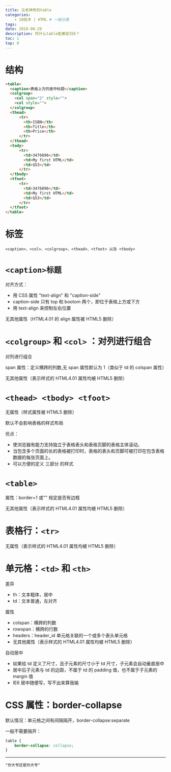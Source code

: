 ```yaml
---
title: 古老神奇的table
categories:
    - 10技术 | HTML # 一级分类
tags:
date: 2018-08-29
description: 凭什么table能兼容IE6？
toc: 1
top: 0
---
```


# 结构

```html
<table>
  <caption>表格上方的居中标题</caption>
  <colgroup>
    <col span="2" style="">
    <col style="">
  </colgroup>
  <thead>
      <tr>
        <th>ISBN</th>
        <th>Title</th>
        <th>Price</th>
      </tr>
  </thead>
  <tody>
      <tr>
        <td>3476896</td>
        <td>My first HTML</td>
        <td>$53</td>
      </tr>
  </tbody>
  <tfoot>
      <tr>
        <td>3476896</td>
        <td>My first HTML</td>
        <td>$53</td>
      </tr>
  </tfoot>
</table>
```

# 标签

```
<caption>、<col>、<colgroup>、<thead>、<tfoot> 以及 <tbody>
```

# `<caption>标题`

对齐方式：

-   用 CSS 属性 "text-align" 和 "caption-side"
-   caption-side 只有 top 和 bootom 两个，即位于表格上方或下方
-   用 text-align 来控制左右位置

无其他属性（HTML4.01 的 align 属性被 HTML5 删除）

# `<colgroup>` 和 `<col>` ：对列进行组合

对列进行组合

span 属性：定义横跨的列数,无 span 属性默认为 1（类似于 td 的 colspan 属性）

无其他属性（表示样式的 HTML4.01 属性均被 HTML5 删除）

# `<thead> <tbody> <tfoot>`

无属性（样式属性被 HTML5 删除）

默认不会影响表格的样式布局

优点：

-   使浏览器有能力支持独立于表格表头和表格页脚的表格主体滚动。
-   当包含多个页面的长的表格被打印时，表格的表头和页脚可被打印在包含表格数据的每张页面上。
-   可以方便的定义 三部分 的样式

# `<table>`

属性：border=1 或"" 规定是否有边框

无其他属性（表示样式的 HTML4.01 属性均被 HTML5 删除）

# 表格行：`<tr>`

无属性（表示样式的 HTML4.01 属性均被 HTML5 删除）

# 单元格：`<td>` 和 `<th>`

差异

-   th：文本粗体，居中
-   td：文本普通，左对齐

属性

-   colspan：横跨的列数
-   rowspan：横跨的行数
-   headers：header_id 单元格关联的一个或多个表头单元格
-   无其他属性（表示样式的 HTML4.01 属性均被 HTML5 删除）

自动居中

-   如果给 td 定义了尺寸，且子元素的尺寸小于 td 尺寸，子元素会自动垂直居中
-   居中后子元素与 td 的边距，不属于 td 的 padding 值，也不属于子元素的 margin 值
-   IE6 居中随便写，写不出来算我输

# CSS 属性：border-collapse

默认情况：单元格之间有间隔隔开，border-collapse:separate

一般不需要隔开：

```css
table {
    border-collapse: collapse;
}
```

---

    "你大爷还是你大爷"
